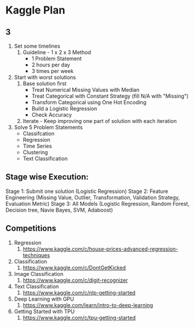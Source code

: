 # Kaggle Plan

## 3 
1. Set some timelines
	1. Guideline - 1 x 2 x 3 Method
		- 1 Problem Statement
		- 2 hours per day 
		- 3 times per week
2. Start with worst solutions
	1. Base solution first 
		- Treat Numerical Missing Values with Median
		- Treat Categorical with Constant Strategy (fill N/A with "Missing")
		- Transform Categorical using One Hot Encoding
		- Build a Logistic Regression
		- Check Accuracy
	2. Iterate - Keep improving one part of solution with each iteration
3. Solve 5 Problem Statements
	- Classifcation
	- Regression
	- Time Series
	- Clustering
	- Text Classification

## Stage wise Execution:
Stage 1: Submit one solution (Logistic Regression)
Stage 2: Feature Engineering (Missing Value, Outlier, Transformation, Validation Strategy, Evaluation Metric)
Stage 3: All Models (Logistic Regression, Random Forest, Decision tree, Navie Bayes, SVM, Adaboost)


## Competitions
1. Regression
	1. https://www.kaggle.com/c/house-prices-advanced-regression-techniques
2. Classification
	1. https://www.kaggle.com/c/DontGetKicked
3. Image Classification
	1. https://www.kaggle.com/c/digit-recognizer
4. Text Classification
	1. https://www.kaggle.com/c/nlp-getting-started
5. Deep Learning with GPU
	1. https://www.kaggle.com/learn/intro-to-deep-learning
6. Getting Started with TPU 
	1. https://www.kaggle.com/c/tpu-getting-started	
